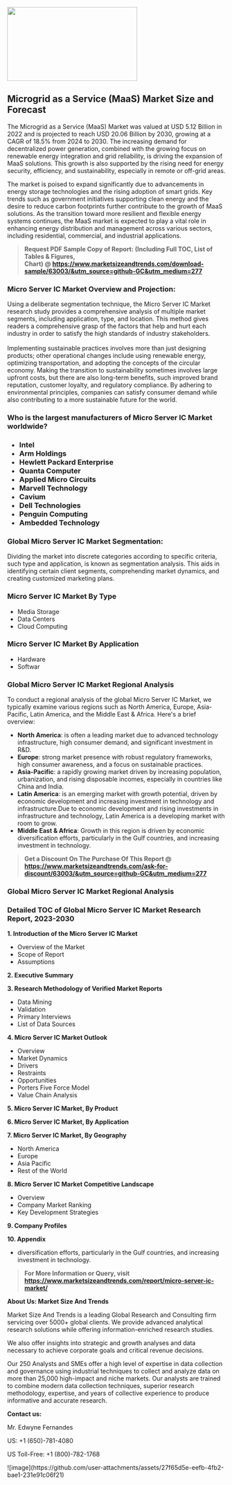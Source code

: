 <p><img class="alignnone size-medium wp-image-20088" src="https://ffe5etoiles.com/wp-content/uploads/2024/12/MST1-300x171.png" alt="" width="300" height="171" /></p><h2>Microgrid as a Service (MaaS) Market Size and Forecast</h2><p>The Microgrid as a Service (MaaS) Market was valued at USD 5.12 Billion in 2022 and is projected to reach USD 20.06 Billion by 2030, growing at a CAGR of 18.5% from 2024 to 2030. The increasing demand for decentralized power generation, combined with the growing focus on renewable energy integration and grid reliability, is driving the expansion of MaaS solutions. This growth is also supported by the rising need for energy security, efficiency, and sustainability, especially in remote or off-grid areas.</p><p>The market is poised to expand significantly due to advancements in energy storage technologies and the rising adoption of smart grids. Key trends such as government initiatives supporting clean energy and the desire to reduce carbon footprints further contribute to the growth of MaaS solutions. As the transition toward more resilient and flexible energy systems continues, the MaaS market is expected to play a vital role in enhancing energy distribution and management across various sectors, including residential, commercial, and industrial applications.</p></p><blockquote id="" class=""><strong>Request PDF Sample Copy of Report: (Including Full TOC, List of Tables &amp; Figures, Chart)&nbsp;@&nbsp;<strong><a href="https://www.marketsizeandtrends.com/download-sample/63003/&utm_source=github-GC&utm_medium=277" target="_blank">https://www.marketsizeandtrends.com/download-sample/63003/&utm_source=github-GC&utm_medium=277</a></strong></strong></blockquote><h3 id="" class="">Micro Server IC Market&nbsp;Overview and Projection:</h3><p id="" class="">Using a deliberate segmentation technique, the Micro Server IC Market research study provides a comprehensive analysis of multiple market segments, including application, type, and location. This method gives readers a comprehensive grasp of the factors that help and hurt each industry in order to satisfy the high standards of industry stakeholders. <br /> <br />Implementing sustainable practices involves more than just designing products; other operational changes include using renewable energy, optimizing transportation, and adopting the concepts of the circular economy. Making the transition to sustainability sometimes involves large upfront costs, but there are also long-term benefits, such improved brand reputation, customer loyalty, and regulatory compliance. By adhering to environmental principles, companies can satisfy consumer demand while also contributing to a more sustainable future for the world.</p><h3 id="" class="">Who is the largest manufacturers of&nbsp;Micro Server IC Market worldwide?</h3><h3 class=""><p><ul><li>Intel </li><li> Arm Holdings </li><li> Hewlett Packard Enterprise </li><li> Quanta Computer </li><li> Applied Micro Circuits </li><li> Marvell Technology </li><li> Cavium </li><li> Dell Technologies </li><li> Penguin Computing </li><li> Ambedded Technology</li></ul></p></h3><h3 id="" class="">Global&nbsp;Micro Server IC Market Segmentation:</h3><p id="" class="">Dividing the market into discrete categories according to specific criteria, such type and application, is known as segmentation analysis. This aids in identifying certain client segments, comprehending market dynamics, and creating customized marketing plans.</p><h3 id="" class="">Micro Server IC Market&nbsp;By Type</h3><p><p><ul><li>Media Storage</li><li> Data Centers</li><li> Cloud Computing</p></li></ul></p></p><h3 id="" class="">Micro Server IC Market&nbsp;By Application</h3><p class=""><p><ul><li>Hardware</li><li> Softwar</li></ul></p></p><h3 id="" class="">Global Micro Server IC Market Regional Analysis</h3><p id="" class="">To conduct a regional analysis of the global Micro Server IC Market, we typically examine various regions such as North America, Europe, Asia-Pacific, Latin America, and the Middle East &amp; Africa. Here's a brief overview:</p><ul><li><strong>North America</strong>: is often a leading market due to advanced technology infrastructure, high consumer demand, and significant investment in R&amp;D.</li><li><strong>Europe</strong>: strong market presence with robust regulatory frameworks, high consumer awareness, and a focus on sustainable practices.</li><li><strong>Asia-Pacific</strong>: a rapidly growing market driven by increasing population, urbanization, and rising disposable incomes, especially in countries like China and India.</li><li><strong>Latin America</strong>: is an emerging market with growth potential, driven by economic development and increasing investment in technology and infrastructure.Due to economic development and rising investments in infrastructure and technology, Latin America is a developing market with room to grow.</li><li><strong>Middle East &amp; Africa</strong>: Growth in this region is driven by economic diversification efforts, particularly in the Gulf countries, and increasing investment in technology.</li></ul><blockquote id="" class=""><strong>Get a Discount On The Purchase Of This Report @ <strong><a href="https://www.marketsizeandtrends.com/ask-for-discount/63003/&utm_source=github-GC&utm_medium=277" target="_blank">https://www.marketsizeandtrends.com/ask-for-discount/63003/&utm_source=github-GC&utm_medium=277</a></strong></strong></blockquote><h3 id="" class="">Global Micro Server IC Market Regional Analysis</h3><h3 id="" class="">Detailed TOC of Global Micro Server IC Market Research Report, 2023-2030</h3><p id="" class=""><strong>1. Introduction of the Micro Server IC Market</strong></p><ul><li>Overview of the Market</li><li>Scope of Report</li><li>Assumptions</li></ul><p id="" class=""><strong>2. Executive Summary</strong></p><p id="" class=""><strong>3. Research Methodology of Verified Market Reports</strong></p><ul><li>Data Mining</li><li>Validation</li><li>Primary Interviews</li><li>List of Data Sources</li></ul><p id="" class=""><strong>4. Micro Server IC Market Outlook</strong></p><ul><li>Overview</li><li>Market Dynamics</li><li>Drivers</li><li>Restraints</li><li>Opportunities</li><li>Porters Five Force Model</li><li>Value Chain Analysis</li></ul><p id="" class=""><strong>5. Micro Server IC Market, By Product</strong></p><p id="" class=""><strong>6. Micro Server IC Market, By Application</strong></p><p id="" class=""><strong>7. Micro Server IC Market, By Geography</strong></p><ul><li>North America</li><li>Europe</li><li>Asia Pacific</li><li>Rest of the World</li></ul><p id="" class=""><strong>8. Micro Server IC Market Competitive Landscape</strong></p><ul><li>Overview</li><li>Company Market Ranking</li><li>Key Development Strategies</li></ul><p id="" class=""><strong>9. Company Profiles</strong></p><p id="" class=""><strong>10. Appendix</strong></p><ul><li>diversification efforts, particularly in the Gulf countries, and increasing investment in technology.</li></ul><blockquote id="" class=""><strong>For More Information or Query, visit <strong><strong><a href="https://www.marketsizeandtrends.com/report/micro-server-ic-market/" target="_blank">https://www.marketsizeandtrends.com/report/micro-server-ic-market/</a></strong></strong></strong></blockquote><p id="" class=""><strong>About Us: Market Size And Trends</strong></p><p id="" class="">Market Size And Trends is a leading Global Research and Consulting firm servicing over 5000+ global clients. We provide advanced analytical research solutions while offering information-enriched research studies.</p><p id="" class="">We also offer insights into strategic and growth analyses and data necessary to achieve corporate goals and critical revenue decisions.</p><p id="" class="">Our 250 Analysts and SMEs offer a high level of expertise in data collection and governance using industrial techniques to collect and analyze data on more than 25,000 high-impact and niche markets. Our analysts are trained to combine modern data collection techniques, superior research methodology, expertise, and years of collective experience to produce informative and accurate research.</p><p id="" class=""><strong>Contact us:</strong></p><p id="" class="">Mr. Edwyne Fernandes</p><p id="" class="">US: +1 (650)-781-4080</p><p id="" class="">US Toll-Free: +1 (800)-782-1768</p>
![image](https://github.com/user-attachments/assets/27f65d5e-eefb-4fb2-bae1-231e91c06f21)
